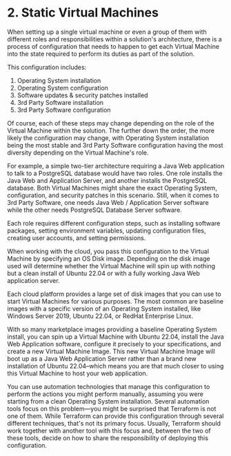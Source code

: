 # 2. Static Virtual Machines

When setting up a single virtual machine or even a group of them with different roles and responsibilities within a solution's architecture, there is a process of configuration that needs to happen to get each Virtual Machine into the state required to perform its duties as part of the solution.

This configuration includes:

1. Operating System installation
2. Operating System configuration
3. Software updates & security patches installed
4. 3rd Party Software installation
5. 3rd Party Software configuration

Of course, each of these steps may change depending on the role of the Virtual Machine within the solution. The further down the order, the more likely the configuration may change, with Operating System installation being the most stable and 3rd Party Software configuration having the most diversity depending on the Virtual Machine's role. 

For example, a simple two-tier architecture requiring a Java Web application to talk to a PostgreSQL database would have two roles. One role installs the Java Web and Application Server, and another installs the PostgreSQL database. Both Virtual Machines might share the exact Operating System, configuration, and security patches in this scenario. Still, when it comes to 3rd Party Software, one needs Java Web / Application Server software while the other needs PostgreSQL Database Server software.

Each role requires different configuration steps, such as installing software packages, setting environment variables, updating configuration files, creating user accounts, and setting permissions.

When working with the cloud, you pass this configuration to the Virtual Machine by specifying an OS Disk image. Depending on the disk image used will determine whether the Virtual Machine will spin up with nothing but a clean install of Ubuntu 22.04 or with a fully working Java Web application server.

Each cloud platform provides a large set of disk images that you can use to start Virtual Machines for various purposes. The most common are baseline images with a specific version of an Operating System installed, like Windows Server 2019, Ubuntu 22.04, or RedHat Enterprise Linux.

With so many marketplace images providing a baseline Operating System install, you can spin up a Virtual Machine with Ubuntu 22.04, install the Java Web Application software, configure it precisely to your specifications, and create a new Virtual Machine Image. This new Virtual Machine Image will boot up as a Java Web Application Server rather than a brand new installation of Ubuntu 22.04–which means you are that much closer to using this Virtual Machine to host your web application.

You can use automation technologies that manage this configuration to perform the actions you might perform manually, assuming you were starting from a clean Operating System installation. Several automation tools focus on this problem—you might be surprised that Terraform is not one of them. While Terraform can provide this configuration through several different techniques, that's not its primary focus. Usually, Terraform should work together with another tool with this focus and, between the two of these tools, decide on how to share the responsibility of deploying this configuration.
